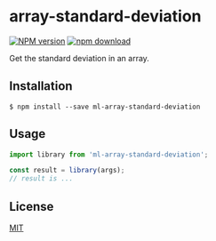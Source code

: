 # array-standard-deviation

  [![NPM version][npm-image]][npm-url]
  [![npm download][download-image]][download-url]

Get the standard deviation in an array.

## Installation

`$ npm install --save ml-array-standard-deviation`

## Usage

```js
import library from 'ml-array-standard-deviation';

const result = library(args);
// result is ...
```

## License

  [MIT](./LICENSE)

[npm-image]: https://img.shields.io/npm/v/ml-array-standard-deviation.svg?style=flat-square
[npm-url]: https://npmjs.org/package/ml-array-standard-deviation
[download-image]: https://img.shields.io/npm/dm/ml-array-standard-deviation.svg?style=flat-square
[download-url]: https://npmjs.org/package/ml-array-standard-deviation
